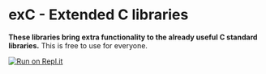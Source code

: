 # exC - Extended C libraries

**These libraries bring extra functionality to the already useful C standard libraries.**
This is free to use for everyone.



[![Run on Repl.it](https://repl.it/badge/github/alsamitech/exc)](https://repl.it/github/alsamitech/exc)